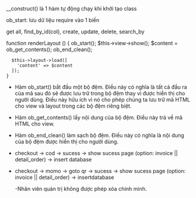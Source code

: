 \_\_construct() là 1 hàm tự động chạy khi khởi tạo class

ob_start: lưu dữ liệu require vào 1 biến

get all, find_by_id(col), create, update, delete, search_by

function renderLayout () {
ob_start();
$this->view->show();
$content = ob_get_contents();
ob_end_clean();

      $this->layout->load([
        'content' => $content
      ]);
    }

- Hàm ob_start() bắt đầu một bộ đệm. Điều này có nghĩa là tất cả đầu ra của mã sau đó sẽ được lưu trữ trong bộ đệm thay vì được hiển thị cho người dùng. Điều này hữu ích vì nó cho phép chúng ta lưu trữ mã HTML cho view và layout trong các bộ đệm riêng biệt.
- Hàm ob_get_contents() lấy nội dung của bộ đệm. Điều này trả về mã HTML cho view.
- Hàm ob_end_clean() làm sạch bộ đệm. Điều này có nghĩa là nội dung của bộ đệm được hiển thị cho người dùng.

- checkout -> cod -> sucess -> show sucess page (option: invoice || detail_order) -> insert database
- checkout -> momo -> goto qr -> sucess -> show sucess page (option: invoice || detail_order) -> insertdatabase

  -Nhân viên quản trị không được phép xóa chính mình.
